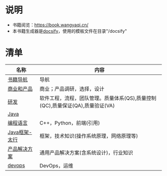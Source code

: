# 说明
* 书籍阅览：https://book.wangyaqi.cn/
* 本书籍生成器是[docsify](https://docsify.js.org/)，使用的模板文件在目录"/docsify"

# 清单

| 名称 | 内容 |
| - | - |
| [书籍导航](https://book.wangyaqi.cn/) | 导航 |
| [商业和产品](https://product.wangyaqi.cn/) | 商业；产品调研，选择，设计 |
| [研发](https://rd.wangyaqi.cn/) | 软件工程，流程，团队管理。质量体系(QS),质量控制(QC),质量保证(QA),质量验证(VA) |
| [Java](https://java.wangyaqi.cn/) |  |
| [编程语言](https://pl.wangyaqi.cn/) | C++，Python，前端(引用) |
| [Java框架-太行](https://taihang.wangyaqi.cn/) | 框架，技术知识(操作系统原理，网络原理等) |
| [产品解决方案](https://sln.wangyaqi.cn/) | 通用产品解决方案(含系统设计)，行业知识 |
| [devops](https://devops.wangyaqi.cn/) | DevOps，运维 |
